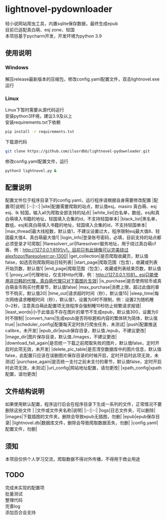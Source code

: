 # lightnovel-pydownloader

轻小说网站爬虫工具，内置sqlite保存数据，最终生成epub  
目前已适配真白萌、esj zone、轻国  
本项目基于pycharm开发，开发环境为python 3.9  

## 使用说明
### Windows
解压release最新版本的压缩包，修改config.yaml配置文件，双击lightnovel.exe运行  
### Linux
Linux下暂时需要从源代码运行  
安装python3环境，建议3.9及以上  
安装requirements.txt下依赖  
~~~bash
pip install -r requirements.txt
~~~
下载源代码  
~~~bash
git clone https://github.com/ilusrdbb/lightnovel-pydownloader.git
~~~
修改config.yaml配置文件，运行
~~~bash
python3 lightnovel.py &
~~~

## 配置说明
配置文件位于程序目录下的config.yaml，运行程序请根据自身需要修改配置
|配置项|说明|
|:-:|:-:|
|site|配置需要爬取的站点，默认值esj，masiro 真白萌、esj esj、lk 轻国，输入all为爬取全部支持的站点|
|white_list|白名单，数组，esj和真白萌填入书籍的地址，轻国填入合集的id，不支持轻国单本|
|black_list|黑名单，数组，esj和真白萌填入书籍的地址，轻国填入合集的id，不支持轻国单本|
|max_thread|最大线程数，默认值1，不建议设置过大，程序限制esj最大值8、轻国最大值4、真白萌最大值1|
|login_info|登录账号密码，必填，目前支持的站点都必须登录才可爬取|
|flaresolverr_url|flaresolverr服务地址，用于绕过真白萌cf盾，例：http://127.0.0.1:8191/v1，目前只有此镜像可以完美绕过alexfozor/flaresolverr:pr-1300|
|get_collection|是否爬取收藏页，默认值false，如选否则爬取网站日轻列表|
|start_page|爬取范围（包含），收藏或列表开始页数，默认值1|
|end_page|爬取范围（包含），收藏或列表结束页数，默认值1|
|proxy_url|代理地址，仅支持http代理，例：http://127.0.0.1:1081，esj只能使用非日韩的代理，真白萌代理只对下载图片生效|
|is_purchase|是否使用轻币或真白萌金币购买付费章节，默认值false|
|max_purchase|消费上限，超过此值的章节不购买，默认值20|
|time_out|请求超时时间（秒），默认值15|
|sleep_time|每次网络请求睡眠时间（秒），默认值1，设置为0时不限制，例：设置2为随机睡0~2秒，注意真白萌此配置项无效程序会强制睡10秒防止频繁请求报错|
|least_words|小于此值且不存在图片的章节不生成epub，默认值300，设置为0时不限制|
|convert_hans|生成epub是否将标题和内容的繁体转为简体，默认值true|
|scheduler_config|配置每天定时执行爬虫任务，未测试|
|push|配置推送calibre，未开发|
|epub_dir|epub保存目录，默认值./epub，不建议更改|
|image_dir|图片保存目录，默认值./images，不建议更改|
|download_fail_again|是否统一下载之前爬取失败的图片，默认值false，定时开启时此项无效，未开发|
|delete_pic_table|是否清空数据库中的图片信息，默认值false，此配置只应该在误删图片保存目录的时候开启，定时开启时此项无效，未测试|
|purchase_again|是否统一支付之前未支付的章节，默认值false，定时开启时此项无效，未测试|
|url_config|网站地址配置，请勿更改|
|xpath_config|xpath配置，请勿更改|

## 文件结构说明
如果使用默认配置，程序运行后会在程序目录下生成一系列的文件，正常情况不要删除这些文件 |
|文件或文件夹名称|说明|
|:-:|:-:|
|logs|日志文件夹，可以删除|
|images|下载插图的文件夹，删除会导致epub无插图，勿删|
|epub|epub保存目录|
|lightnovel.db|数据库文件，删除会导致爬取数据丢失，勿删|
|config.yaml|配置文件，勿删|

## 须知
本项目仅供个人学习交流，爬取数据不得对外传播，不得用于商业用途  

## TODO
完成未实现的配置项  
批量测试  
整理代码  
完善log  
添加百合会支持  

